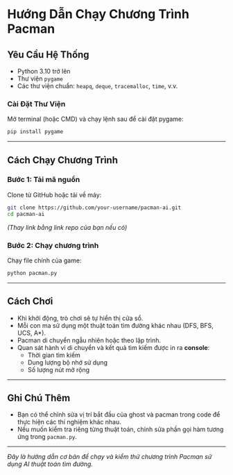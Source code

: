 
#  Hướng Dẫn Chạy Chương Trình Pacman

##  Yêu Cầu Hệ Thống

- Python 3.10 trở lên
- Thư viện `pygame`
- Các thư viện chuẩn: `heapq`, `deque`, `tracemalloc`, `time`, v.v.

###  Cài Đặt Thư Viện

Mở terminal (hoặc CMD) và chạy lệnh sau để cài đặt pygame:

```bash
pip install pygame
```

---

##  Cách Chạy Chương Trình

### Bước 1: Tải mã nguồn

Clone từ GitHub hoặc tải về máy:

```bash
git clone https://github.com/your-username/pacman-ai.git
cd pacman-ai
```

*(Thay link bằng link repo của bạn nếu có)*

### Bước 2: Chạy chương trình

Chạy file chính của game:

```bash
python pacman.py
```

---

## Cách Chơi

- Khi khởi động, trò chơi sẽ tự hiển thị cửa sổ.
- Mỗi con ma sử dụng một thuật toán tìm đường khác nhau (DFS, BFS, UCS, A*).
- Pacman di chuyển ngẫu nhiên hoặc theo lập trình.
- Quan sát hành vi di chuyển và kết quả tìm kiếm được in ra **console**:  
  -  Thời gian tìm kiếm  
  -  Dung lượng bộ nhớ sử dụng  
  -  Số lượng nút mở rộng

---

##  Ghi Chú Thêm

- Bạn có thể chỉnh sửa vị trí bắt đầu của ghost và pacman trong code để thực hiện các thí nghiệm khác nhau.
- Nếu muốn kiểm tra riêng từng thuật toán, chỉnh sửa phần gọi hàm tương ứng trong `pacman.py`.

---

 *Đây là hướng dẫn cơ bản để chạy và kiểm thử chương trình Pacman sử dụng AI thuật toán tìm đường.*
